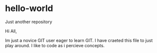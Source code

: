 # hello-world
Just another repository

Hi All,

Im just a novice GIT user eager to learn GIT. I have craeted this file to just play around. I like to code as i percieve concepts.
